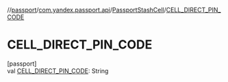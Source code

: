 //[passport](../../../index.md)/[com.yandex.passport.api](../index.md)/[PassportStashCell](index.md)/[CELL_DIRECT_PIN_CODE](-c-e-l-l_-d-i-r-e-c-t_-p-i-n_-c-o-d-e.md)

# CELL_DIRECT_PIN_CODE

[passport]\
val [CELL_DIRECT_PIN_CODE](-c-e-l-l_-d-i-r-e-c-t_-p-i-n_-c-o-d-e.md): String
